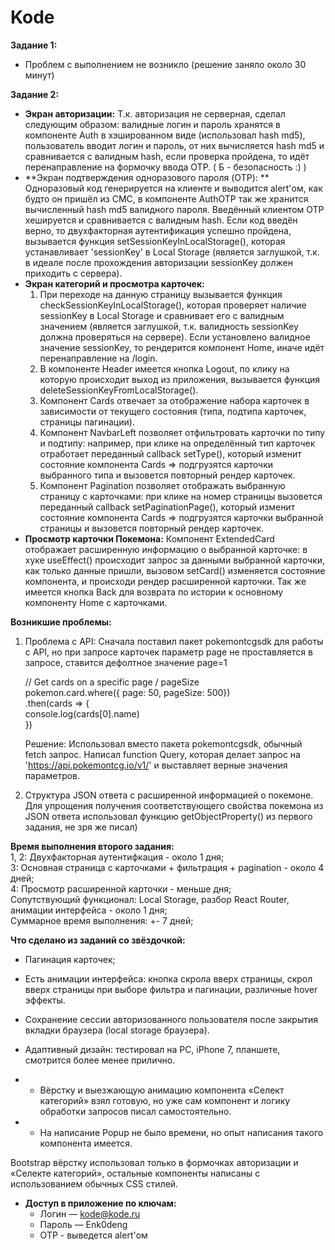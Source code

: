 # Kode
**Задание 1:**
- Проблем с выполнением не возникло (решение заняло около 30 минут)

**Задание 2:**
- **Экран авторизации:**
Т.к. авторизация не серверная, сделал следующим образом: валидные логин и пароль хранятся в компоненте Auth в хэшированном виде (использовал hash md5), пользователь вводит логин и пароль, от них вычисляется hash md5 и сравнивается с валидным hash, если проверка пройдена, то идёт перенаправление на формочку ввода OTP. ( Б - безопасность :) )
- **Экран подтверждения одноразового пароля (OTP): **
Одноразовый код генерируется на клиенте и выводится alert'ом, как будто он пришёл из СМС, в компоненте AuthOTP так же хранится вычисленный hash md5 валидного пароля. Введённый клиентом OTP хешируется и сравнивается с валидным hash. Если код введён верно, то двухфакторная аутентификация успешно пройдена, вызывается функция setSessionKeyInLocalStorage(), которая устанавливает 'sessionKey' в Local Storage (является заглушкой, т.к. в идеале после прохождения авторизации sessionKey должен приходить с сервера).
- **Экран категорий и просмотра карточек:**
    1. При переходе на данную страницу вызывается функция checkSessionKeyInLocalStorage(), которая проверяет наличие sessionKey в Local Storage и сравнивает его с валидным значением (является заглушкой, т.к. валидность sessionKey должна проверяться на сервере). Если установлено валидное значение sessionKey, то рендерится компонент Home, иначе идёт перенаправление на /login.
    2. В компоненте Header имеется кнопка Logout, по клику на которую происходит выход из приложения, вызывается функция deleteSessionKeyFromLocalStorage().
    3. Компонент Cards отвечает за отображение набора карточек в зависимости от текущего состояния (типа, подтипа карточек, страницы пагинации).
    4. Компонент NavbarLeft позволяет отфильтровать карточки по типу и подтипу: например, при клике на определённый тип карточек отработает переданный callback setType(), который изменит состояние компонента Cards => подгрузятся карточки выбранного типа и вызовется повторный рендер карточек.
    5. Компонент Pagination позволяет отображать выбранную страницу с карточками: при клике на номер страницы вызовется переданный callback setPaginationPage(), который изменит состояние компонента Cards => подгрузятся карточки выбранной страницы и вызовется повторный рендер карточек.
- **Просмотр карточки Покемона:**
Компонент ExtendedCard отображает расширенную информацию о выбранной карточке: в хуке useEffect() происходит запрос за данными выбранной карточки, как только данные пришли, вызовом setCard() изменяется состояние компонента, и происходи рендер расширенной карточки. Так же имеется кнопка Back для возврата по истории к основному компоненту Home с карточками.


**Возникшие проблемы:**
1. Проблема с API:
    Сначала поставил пакет pokemontcgsdk для работы с API, но при запросе карточек параметр page не проставляется в запросе, ставится дефолтное значение page=1

    // Get cards on a specific page / pageSize  
    pokemon.card.where({ page: 50, pageSize: 500})  
    .then(cards => {  
        console.log(cards[0].name)  
    })

    Решение:
    Использовал вместо пакета pokemontcgsdk, обычный fetch запрос. Написал function Query, которая делает запрос на 'https://api.pokemontcg.io/v1/' и выставляет верные значения параметров.

2. Структура JSON ответа с расширенной информацией о покемоне.  
    Для упрощения получения соответствующего свойства покемона из JSON ответа использовал функцию getObjectProperty() из первого задания, не зря же писал)


**Время выполнения второго задания:**  
    1, 2: Двухфакторная аутентифкация - около 1 дня;  
    3: Основная страница с карточками + фильтрация + pagination - около 4 дней;  
    4: Просмотр расширенной карточки - меньше дня;  
    Сопутствующий функционал: Local Storage, разбор React Router, анимации интерфейса - около 1 дня;  
    Суммарное время выполнения: +- 7 дней;


**Что сделано из заданий со звёздочкой:**
- Пагинация карточек;
- Есть анимации интерфейса: кнопка скрола вверх страницы, скрол вверх страницы при выборе фильтра и пагинации, различные hover эффекты.
- Сохранение сессии авторизованного пользователя после закрытия вкладки браузера (local storage браузера).
- Адаптивный дизайн: тестировал на PC, iPhone 7, планшете, смотрится более менее прилично.

- * Вёрстку и выезжающую анимацию компонента «Селект категорий» взял готовую, но уже сам компонент и логику обработки запросов писал самостоятельно.
- * На написание Popup не было времени, но опыт написания такого компонента имеется.

Bootstrap вёрстку использовал только в формочках авторизации и «Селекте категорий», остальные компоненты написаны с использованием обычных CSS стилей.

- **Доступ в приложение по ключам:**
    * Логин — kode@kode.ru
    * Пароль — Enk0deng
    * OTP - выведется alert'ом
